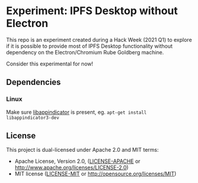 # Experiment: IPFS Desktop without Electron

This repo is an experiment created during a Hack Week (2021 Q1)
to explore if it is possible to provide most of IPFS Desktop functionality
without dependency on the Electron/Chromium Rube Goldberg machine.

Consider this experimental for now!


## Dependencies

### Linux

Make sure [libappindicator](https://launchpad.net/libappindicator) is present, eg. `apt-get install libappindicator3-dev`


## License

This project is dual-licensed under Apache 2.0 and MIT terms:

- Apache License, Version 2.0, ([LICENSE-APACHE](https://github.com/ipfs-shipyard/go-ipfs-desktop/blob/master/LICENSE-APACHE) or http://www.apache.org/licenses/LICENSE-2.0)
- MIT license ([LICENSE-MIT](https://github.com/ipfs-shipyard/go-ipfs-desktop/blob/master/LICENSE-MIT) or http://opensource.org/licenses/MIT)
